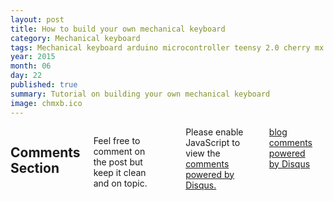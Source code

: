 ```yaml
---
layout: post
title: How to build your own mechanical keyboard
category: Mechanical keyboard
tags: Mechanical keyboard arduino microcontroller teensy 2.0 cherry mx switch atomic keyboard
year: 2015
month: 06
day: 22
published: true
summary: Tutorial on building your own mechanical keyboard
image: chmxb.ico
---
```




<div class="row">	
<div class="span9 columns">    
<h2>Comments Section</h2>
<p>Feel free to comment on the post but keep it clean and on topic.</p>	
<div id="disqus_thread"></div>
<script type="text/javascript">
/* * * CONFIGURATION VARIABLES: EDIT BEFORE PASTING INTO YOUR WEBPAGE * * */
var disqus_shortname = 'matoslewis'; // required: replace example with your forum shortname
var disqus_identifier = '{{ page.url }}';
var disqus_url = 'http://Lewiz23.github.com{{ page.url }}';


/* * * DON'T EDIT BELOW THIS LINE * * */
(function() {
var dsq = document.createElement('script'); dsq.type = 'text/javascript'; dsq.async = true;
dsq.src = 'http://' + disqus_shortname + '.disqus.com/embed.js';
(document.getElementsByTagName('head')[0] || document.getElementsByTagName('body')[0]).appendChild(dsq);
})();
</script>
<noscript>Please enable JavaScript to view the <a href="http://disqus.com/?ref_noscript">comments powered by Disqus.</a></noscript>
<a href="http://disqus.com" class="dsq-brlink">blog comments powered by <span class="logo-disqus">Disqus</span></a>
</div>
</div>

